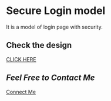 # Secure Login model
It is a model of login page with security.

## Check the design
[CLICK HERE](https://shubham-0a.github.io/login-dummy-model/)

## *Feel Free to Contact Me* 
[Connect Me](https://shubhamiitpkd.netlify.app)
